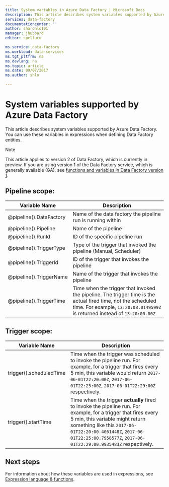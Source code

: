 ```yaml
---
title: System variables in Azure Data Factory | Microsoft Docs
description: This article describes system variables supported by Azure Data Factory. You can use these variables in expressions when defining Data Factory entities. 
services: data-factory
documentationcenter: ''
author: sharonlo101
manager: jhubbard
editor: spelluru

ms.service: data-factory
ms.workload: data-services
ms.tgt_pltfrm: na
ms.devlang: na
ms.topic: article
ms.date: 09/07/2017
ms.author: shlo

---
```

# System variables supported by Azure Data Factory
This article describes system variables supported by Azure Data Factory. You can use these variables in expressions when defining Data Factory entities. 

> [!NOTE]
> This article applies to version 2 of Data Factory, which is currently in preview. If you are using version 1 of the Data Factory service, which is generally available (GA), see [functions and variables in Data Factory version 1](v1/data-factory-functions-variables.md).


## Pipeline scope:

| Variable Name | Description |
| --- | --- |
| @pipeline().DataFactory |Name of the data factory the pipeline run is running within | 
| @pipeline().Pipeline |Name of the pipeline |
| @pipeline().RunId | ID of the specific pipeline run | 
| @pipeline().TriggerType | Type of the trigger that invoked the pipeline (Manual, Scheduler) | 
| @pipeline().TriggerId| ID of the trigger that invokes the pipeline |
| @pipeline().TriggerName| Name of the trigger that invokes the pipeline |
| @pipeline().TriggerTime| Time when the trigger that invoked the pipeline. The trigger time is the actual fired time, not the scheduled time. For example, `13:20:08.0149599Z` is returned instead of `13:20:00.00Z` |

## Trigger scope:

| Variable Name | Description |
| --- | --- |
| trigger().scheduledTime |Time when the trigger was scheduled to invoke the pipeline run. For example, for a trigger that fires every 5 min, this variable would return `2017-06-01T22:20:00Z`, `2017-06-01T22:25:00Z`, `2017-06-01T22:29:00Z` respectively.|
| trigger().startTime |Time when the trigger **actually** fired to invoke the pipeline run. For example, for a trigger that fires every 5 min, this variable might return something like this `2017-06-01T22:20:00.4061448Z`, `2017-06-01T22:25:00.7958577Z`, `2017-06-01T22:29:00.9935483Z` respectively.|

## Next steps
For information about how these variables are used in expressions, see [Expression language & functions](control-flow-expression-language-functions.md). 
